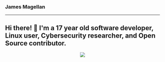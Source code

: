 ### James Magellan

---
Hi there! 👋 I'm a 17 year old software developer, Linux user, Cybersecurity researcher, and Open Source contributor.
---
<p align="center">
  <img src="https://github-readme-stats.vercel.app/api?username=JamesMagellan&show_icons=true">
</p>
